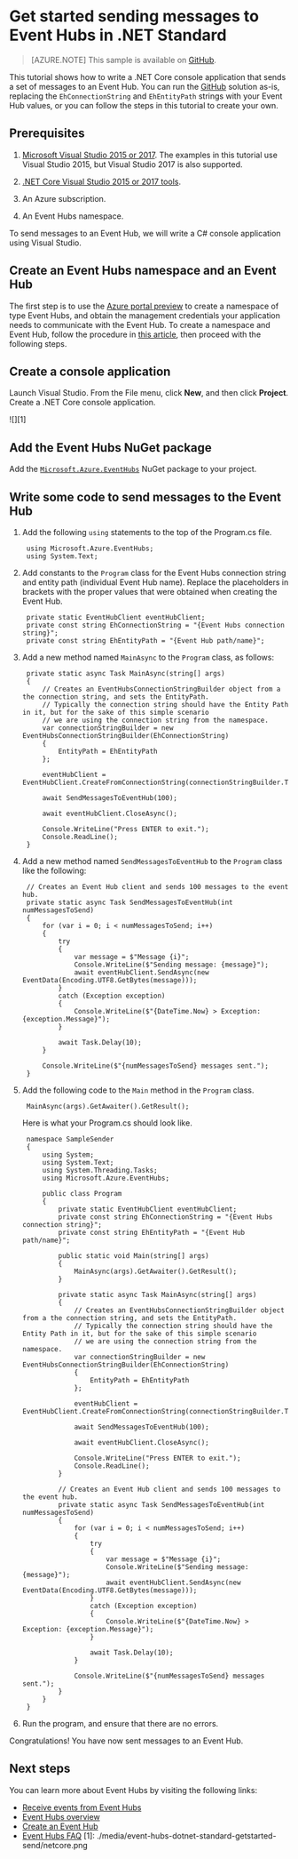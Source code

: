 <properties
    pageTitle="Send events to Azure Event Hubs using .NET Standard | Azure"
    description="Get started sending events to Event Hubs in .NET Standard"
    services="event-hubs"
    documentationcenter="na"
    author="jtaubensee"
    manager="timlt"
    editor="" />
<tags
    ms.assetid=""
    ms.service="event-hubs"
    ms.devlang="na"
    ms.topic="article"
    ms.tgt_pltfrm="na"
    ms.workload="na"
    ms.date="03/01/2017"
    wacn.date=""
    ms.author="jotaub" />

# Get started sending messages to Event Hubs in .NET Standard

> [AZURE.NOTE]
> This sample is available on [GitHub](https://github.com/Azure/azure-event-hubs/tree/master/samples/SampleSender).

This tutorial shows how to write a .NET Core console application that sends a set of messages to an Event Hub. You can run the [GitHub](https://github.com/Azure/azure-event-hubs/tree/master/samples/SampleSender) solution as-is, replacing the `EhConnectionString` and `EhEntityPath` strings with your Event Hub values, or you can follow the steps in this tutorial to create your own.

## Prerequisites

1. [Microsoft Visual Studio 2015 or 2017](http://www.visualstudio.com). The examples in this tutorial use Visual Studio 2015, but Visual Studio 2017 is also supported.

2. [.NET Core Visual Studio 2015 or 2017 tools](http://www.microsoft.com/net/core).

3. An Azure subscription.

4. An Event Hubs namespace.

To send messages to an Event Hub, we will write a C# console application using Visual Studio.

## Create an Event Hubs namespace and an Event Hub

The first step is to use the [Azure portal preview](https://portal.azure.cn) to create a namespace of type Event Hubs, and obtain the management credentials your application needs to communicate with the Event Hub. To create a namespace and Event Hub, follow the procedure in [this article](/documentation/articles/event-hubs-create/), then proceed with the following steps.

## Create a console application

Launch Visual Studio. From the File menu, click **New**, and then click **Project**. Create a .NET Core console application.

![][1]

## Add the Event Hubs NuGet package

Add the [`Microsoft.Azure.EventHubs`](https://www.nuget.org/packages/Microsoft.Azure.EventHubs/) NuGet package to your project.

## Write some code to send messages to the Event Hub

1. Add the following `using` statements to the top of the Program.cs file.

        using Microsoft.Azure.EventHubs;
        using System.Text;

2. Add constants to the `Program` class for the Event Hubs connection string and entity path (individual Event Hub name). Replace the placeholders in brackets with the proper values that were obtained when creating the Event Hub.

        private static EventHubClient eventHubClient;
        private const string EhConnectionString = "{Event Hubs connection string}";
        private const string EhEntityPath = "{Event Hub path/name}";

3. Add a new method named `MainAsync` to the `Program` class, as follows:

        private static async Task MainAsync(string[] args)
        {
            // Creates an EventHubsConnectionStringBuilder object from a the connection string, and sets the EntityPath.
            // Typically the connection string should have the Entity Path in it, but for the sake of this simple scenario
            // we are using the connection string from the namespace.
            var connectionStringBuilder = new EventHubsConnectionStringBuilder(EhConnectionString)
            {
                EntityPath = EhEntityPath
            };

            eventHubClient = EventHubClient.CreateFromConnectionString(connectionStringBuilder.ToString());

            await SendMessagesToEventHub(100);

            await eventHubClient.CloseAsync();

            Console.WriteLine("Press ENTER to exit.");
            Console.ReadLine();
        }

4. Add a new method named `SendMessagesToEventHub` to the `Program` class like the following:

        // Creates an Event Hub client and sends 100 messages to the event hub.
        private static async Task SendMessagesToEventHub(int numMessagesToSend)
        {
            for (var i = 0; i < numMessagesToSend; i++)
            {
                try
                {
                    var message = $"Message {i}";
                    Console.WriteLine($"Sending message: {message}");
                    await eventHubClient.SendAsync(new EventData(Encoding.UTF8.GetBytes(message)));
                }
                catch (Exception exception)
                {
                    Console.WriteLine($"{DateTime.Now} > Exception: {exception.Message}");
                }

                await Task.Delay(10);
            }

            Console.WriteLine($"{numMessagesToSend} messages sent.");
        }

5. Add the following code to the `Main` method in the `Program` class.

        MainAsync(args).GetAwaiter().GetResult();

    Here is what your Program.cs should look like.

        namespace SampleSender
        {
            using System;
            using System.Text;
            using System.Threading.Tasks;
            using Microsoft.Azure.EventHubs;
    
            public class Program
            {
                private static EventHubClient eventHubClient;
                private const string EhConnectionString = "{Event Hubs connection string}";
                private const string EhEntityPath = "{Event Hub path/name}";
    
                public static void Main(string[] args)
                {
                    MainAsync(args).GetAwaiter().GetResult();
                }
    
                private static async Task MainAsync(string[] args)
                {
                    // Creates an EventHubsConnectionStringBuilder object from a the connection string, and sets the EntityPath.
                    // Typically the connection string should have the Entity Path in it, but for the sake of this simple scenario
                    // we are using the connection string from the namespace.
                    var connectionStringBuilder = new EventHubsConnectionStringBuilder(EhConnectionString)
                    {
                        EntityPath = EhEntityPath
                    };
    
                    eventHubClient = EventHubClient.CreateFromConnectionString(connectionStringBuilder.ToString());
    
                    await SendMessagesToEventHub(100);
    
                    await eventHubClient.CloseAsync();
    
                    Console.WriteLine("Press ENTER to exit.");
                    Console.ReadLine();
                }
    
                // Creates an Event Hub client and sends 100 messages to the event hub.
                private static async Task SendMessagesToEventHub(int numMessagesToSend)
                {
                    for (var i = 0; i < numMessagesToSend; i++)
                    {
                        try
                        {
                            var message = $"Message {i}";
                            Console.WriteLine($"Sending message: {message}");
                            await eventHubClient.SendAsync(new EventData(Encoding.UTF8.GetBytes(message)));
                        }
                        catch (Exception exception)
                        {
                            Console.WriteLine($"{DateTime.Now} > Exception: {exception.Message}");
                        }
    
                        await Task.Delay(10);
                    }
    
                    Console.WriteLine($"{numMessagesToSend} messages sent.");
                }
            }
        }

6. Run the program, and ensure that there are no errors.
  
Congratulations! You have now sent messages to an Event Hub.

## Next steps
You can learn more about Event Hubs by visiting the following links:

* [Receive events from Event Hubs](/documentation/articles/event-hubs-dotnet-standard-getstarted-receive-eph/)
* [Event Hubs overview](/documentation/articles/event-hubs-what-is-event-hubs/)
* [Create an Event Hub](/documentation/articles/event-hubs-create/)
* [Event Hubs FAQ](/documentation/articles/event-hubs-faq/)
[1]: ./media/event-hubs-dotnet-standard-getstarted-send/netcore.png
